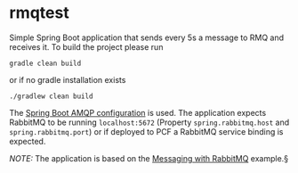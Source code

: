 # rmqtest

Simple Spring Boot application that sends every 5s a message to RMQ and receives it. To build the project please run

    gradle clean build

or if no gradle installation exists

    ./gradlew clean build

The [Spring Boot AMQP configuration](https://github.com/spring-projects/spring-boot/tree/v1.3.3.RELEASE/spring-boot-autoconfigure/src/main/java/org/springframework/boot/autoconfigure/amqp) is used. The application expects RabbitMQ to be running `localhost:5672` (Property `spring.rabbitmq.host` and `spring.rabbitmq.port`) or if deployed to PCF a RabbitMQ service binding is expected.

*NOTE:* The application is based on the [Messaging with RabbitMQ](https://github.com/spring-guides/gs-messaging-rabbitmq/blob/master/complete/src/main/java/hello/Application.java) example.§
